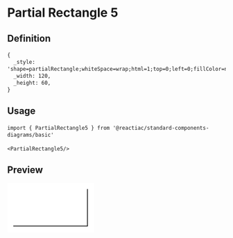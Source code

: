 # Partial Rectangle 5

## Definition

```
{
  _style: 'shape=partialRectangle;whiteSpace=wrap;html=1;top=0;left=0;fillColor=none;',
  _width: 120,
  _height: 60,
}
```

## Usage

```
import { PartialRectangle5 } from '@reactiac/standard-components-diagrams/basic'

<PartialRectangle5/>
```

## Preview

<img src="./partial-rectangle-5.png" width="200"/>
